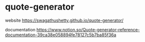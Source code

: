 # quote-generator



website
https://swagathushetty.github.io/quote-generator/





documentation
https://www.notion.so/Quote-generator-reference-documentation-39ca38e058894fe78127c5b7ba85f36a
